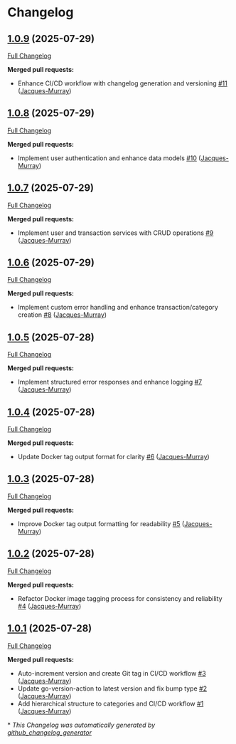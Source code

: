 # Changelog

## [1.0.9](https://github.com/Jacques-Murray/personal-finance-tracker-api/tree/1.0.9) (2025-07-29)

[Full Changelog](https://github.com/Jacques-Murray/personal-finance-tracker-api/compare/1.0.8...1.0.9)

**Merged pull requests:**

- Enhance CI/CD workflow with changelog generation and versioning [\#11](https://github.com/Jacques-Murray/personal-finance-tracker-api/pull/11) ([Jacques-Murray](https://github.com/Jacques-Murray))

## [1.0.8](https://github.com/Jacques-Murray/personal-finance-tracker-api/tree/1.0.8) (2025-07-29)

[Full Changelog](https://github.com/Jacques-Murray/personal-finance-tracker-api/compare/1.0.7...1.0.8)

**Merged pull requests:**

- Implement user authentication and enhance data models [\#10](https://github.com/Jacques-Murray/personal-finance-tracker-api/pull/10) ([Jacques-Murray](https://github.com/Jacques-Murray))

## [1.0.7](https://github.com/Jacques-Murray/personal-finance-tracker-api/tree/1.0.7) (2025-07-29)

[Full Changelog](https://github.com/Jacques-Murray/personal-finance-tracker-api/compare/1.0.6...1.0.7)

**Merged pull requests:**

- Implement user and transaction services with CRUD operations [\#9](https://github.com/Jacques-Murray/personal-finance-tracker-api/pull/9) ([Jacques-Murray](https://github.com/Jacques-Murray))

## [1.0.6](https://github.com/Jacques-Murray/personal-finance-tracker-api/tree/1.0.6) (2025-07-29)

[Full Changelog](https://github.com/Jacques-Murray/personal-finance-tracker-api/compare/1.0.5...1.0.6)

**Merged pull requests:**

- Implement custom error handling and enhance transaction/category creation [\#8](https://github.com/Jacques-Murray/personal-finance-tracker-api/pull/8) ([Jacques-Murray](https://github.com/Jacques-Murray))

## [1.0.5](https://github.com/Jacques-Murray/personal-finance-tracker-api/tree/1.0.5) (2025-07-28)

[Full Changelog](https://github.com/Jacques-Murray/personal-finance-tracker-api/compare/1.0.4...1.0.5)

**Merged pull requests:**

- Implement structured error responses and enhance logging [\#7](https://github.com/Jacques-Murray/personal-finance-tracker-api/pull/7) ([Jacques-Murray](https://github.com/Jacques-Murray))

## [1.0.4](https://github.com/Jacques-Murray/personal-finance-tracker-api/tree/1.0.4) (2025-07-28)

[Full Changelog](https://github.com/Jacques-Murray/personal-finance-tracker-api/compare/1.0.3...1.0.4)

**Merged pull requests:**

- Update Docker tag output format for clarity [\#6](https://github.com/Jacques-Murray/personal-finance-tracker-api/pull/6) ([Jacques-Murray](https://github.com/Jacques-Murray))

## [1.0.3](https://github.com/Jacques-Murray/personal-finance-tracker-api/tree/1.0.3) (2025-07-28)

[Full Changelog](https://github.com/Jacques-Murray/personal-finance-tracker-api/compare/1.0.2...1.0.3)

**Merged pull requests:**

- Improve Docker tag output formatting for readability [\#5](https://github.com/Jacques-Murray/personal-finance-tracker-api/pull/5) ([Jacques-Murray](https://github.com/Jacques-Murray))

## [1.0.2](https://github.com/Jacques-Murray/personal-finance-tracker-api/tree/1.0.2) (2025-07-28)

[Full Changelog](https://github.com/Jacques-Murray/personal-finance-tracker-api/compare/1.0.1...1.0.2)

**Merged pull requests:**

- Refactor Docker image tagging process for consistency and reliability [\#4](https://github.com/Jacques-Murray/personal-finance-tracker-api/pull/4) ([Jacques-Murray](https://github.com/Jacques-Murray))

## [1.0.1](https://github.com/Jacques-Murray/personal-finance-tracker-api/tree/1.0.1) (2025-07-28)

[Full Changelog](https://github.com/Jacques-Murray/personal-finance-tracker-api/compare/651ea2f7b375c9f58e55713a0c2286bc1f29de0e...1.0.1)

**Merged pull requests:**

- Auto-increment version and create Git tag in CI/CD workflow [\#3](https://github.com/Jacques-Murray/personal-finance-tracker-api/pull/3) ([Jacques-Murray](https://github.com/Jacques-Murray))
- Update go-version-action to latest version and fix bump type [\#2](https://github.com/Jacques-Murray/personal-finance-tracker-api/pull/2) ([Jacques-Murray](https://github.com/Jacques-Murray))
- Add hierarchical structure to categories and CI/CD workflow [\#1](https://github.com/Jacques-Murray/personal-finance-tracker-api/pull/1) ([Jacques-Murray](https://github.com/Jacques-Murray))



\* *This Changelog was automatically generated by [github_changelog_generator](https://github.com/github-changelog-generator/github-changelog-generator)*
